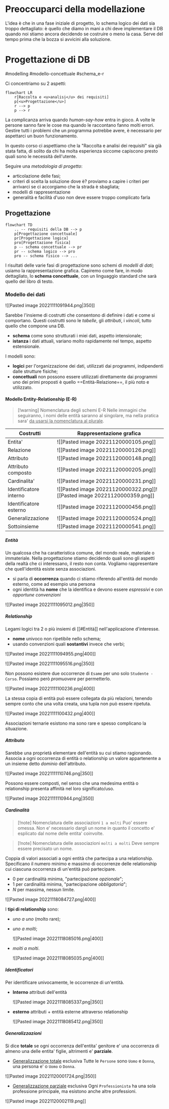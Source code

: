 ```toc
```
# Preoccuparci della modellazione
L'idea è che in una fase iniziale di progetto, lo schema logico dei dati sia troppo dettagliato: è quello che diamo in mani a chi deve implementare il DB quando noi stiamo ancora decidendo se costruire o meno la casa. Serve del tempo prima che la bozza si avvicini alla soluzione.

# Progettazione di DB
#modelling #modello-concettuale #schema_e-r 

Ci concentriamo su 2 aspetti:
```mermaid
flowchart LR
	r[Raccolta e <u>analisi</u> dei requisiti]
	p[<u>Progettazione</u>]
	r --> p
	p --> r
```
La complicanza arriva quando *human-say-how* entra in gioco. A volte le persone sanno fare le cose ma quando le raccontano fanno molti errori. Gestire tutti i problemi che un programma potrebbe avere, è necessario per aspettarci un buon funzionamento.

In questo corso ci aspettiamo che la "Raccolta e analisi dei requisiti" sia già stata fatta, di solito da chi ha molta esperienza siccome capiscono presto quali sono le necessità dell'utente.

Seguire una *metodologia di progetto*:
- articolazione delle fasi;
- criteri di scelta
	  la soluzione dove è? proviamo a capire i criteri per arrivarci se ci accorgiamo che la strada è sbagliata;
- modelli di rappresentazione
- generalità e facilità d'uso
	  non deve essere troppo complicato farla

## Progettazione
```mermaid
flowchart TD
	.. -- requisiti della DB --> p
	p[Progettazione concettuale]
	pr[Progettazione logica]
	pro[Progettazione fisica]
	p -- schema concettuale --> pr
	pr -- schema logico --> pro
	pro -- schema fisico --> ...
```

I risultati delle varie fasi di progettazione sono schemi di *modelli di dati*; usiamo la rappresentazione grafica. Capiremo come fare, in modo dettagliato, lo **schema concettuale**, con un linguaggio standard che sarà quello del libro di testo.

### Modello dei dati

![[Pasted image 20221111091944.png|350]]

Sarebbe l'insieme di costrutti che consentono di definire i dati e come si comportano. Questi costrutti sono le *tabelle*, gli *attributi*, i *vincoli*, tutto quello che compone una DB.
- **schema**
	  come sono strutturati i miei dati, aspetto intensionale;
- **istanza**
	  i dati attuali, variano molto rapidamente nel tempo, aspetto estensionale.

I modelli sono:
- **logici** 
	  per l'organizzazione dei dati, utilizzati dai programmi, indipendenti dalle strutture fisiche;
- **concettuali**
	  non possono essere utilizzati direttamente dai programmi
	  uno dei primi proposti è quello ==Entità-Relazione==, il più noto e utilizzato.

#### Modello Entity-Relationship (E-R)
> [!warning] Nomenclatura degli schemi E-R
> Nelle immagini che seguiranno, i nomi delle entità saranno al singolare, ma nella pratica sara' <u>da usarsi la nomenclatura al plurale</u>.

| Costrutti              | Rappresentazione grafica                                                 |
| ---------------------- | ------------------------------------------------------------------------ |
| Entita'                | ![[Pasted image 20221120000105.png]]                                     |
| Relazione              | ![[Pasted image 20221120000126.png]]                                     |
| Attributo              | ![[Pasted image 20221120000148.png]]                                     |
| Attributo composto     | ![[Pasted image 20221120000205.png]]                                     |
| Cardinalita'           | ![[Pasted image 20221120000231.png]]                                     |
| Identificatore interno | ![[Pasted image 20221120000322.png]]![[Pasted image 20221120000359.png]] |
| Identificatore esterno | ![[Pasted image 20221120000456.png]]                                     |
| Generalizzazione       | ![[Pasted image 20221120000524.png]]                                     |
| Sottoinsieme           | ![[Pasted image 20221120000541.png]]                                                                         |

##### Entità
Un qualcosa che ha caratteristica comune, del mondo reale, materiale o immateriale. Nella progettazione stiamo decidendo quali sono gli aspetti della realtà che ci interessano, il resto non conta. Vogliamo rappresentare che quell'identità esiste senza associazioni.
- si parla di **occorrenza** quando ci stiamo riferendo all'entità del mondo esterno, come ad esempio una persona
- ogni identità ha **nome** che la identifica e devono essere *espressivi* e con *opportune convenzioni*

![[Pasted image 20221111095012.png|350]]

##### Relationship
Legami logici tra 2 o più insiemi di [[#Entità]] nell'applicazione d'interesse.
- **nome** univoco non ripetibile nello schema;
- usando convenzioni quali **sostantivi** invece che verbi;

![[Pasted image 20221111094955.png|400]]

![[Pasted image 20221111095516.png|350]]

Non possono esistere due occorrenze di `Esame` per uno solo `Studente - Corso`.
Possiamo però *promuovere* per permetterlo.

![[Pasted image 20221111100236.png|400]]

La stessa copia di entità può essere collegata da più relazioni, tenendo sempre conto che una volta creata, una tupla non può essere ripetuta.

![[Pasted image 20221111100432.png|400]]

Associazioni ternarie esistono ma sono rare e spesso complicano la situazione.

##### Attributo
Sarebbe una proprietà elementare dell'entità su cui stiamo ragionando.
Associa a ogni occorrenza di entità o relationship un valore appartenente a un insieme detto *dominio* dell'attributo.

![[Pasted image 20221111110746.png|350]]

Possono essere composti, nel senso che una medesima entità o relationship presenta affinità nel loro significato/uso.

![[Pasted image 20221111110944.png|350]]

##### Cardinalità
>[!note] Nomenclatura delle associazioni `1 a molti`
>Puo' essere omessa. Non e' necessario dargli un nome in quanto il concetto e' esplicato dal nome delle entita' coinvolte.

>[!note] Nomenclatura delle associazioni `molti a molti`
>Deve sempre essere precisato un nome.

Coppia di valori associati a ogni entità che partecipa a una relationship.
Specificano il numero minimo e massimo di occorrenze delle relationship cui ciascuna occorrenza di un'entità può partecipare.
- $0$ per cardinalità minima, "partecipazione *opzionale*";
- $1$ per cardinalità minima, "partecipazione *obbligatoria*";
- $N$ per massima, nessun limite.

![[Pasted image 20221118084727.png|400]]

I **tipi di relationship** sono:
- *uno a uno* (molto rare);
- *uno a molti*;
  
	![[Pasted image 20221118085016.png|400]]

- *molti a molti*.
  
	![[Pasted image 20221118085035.png|400]]

##### Identificatori
Per identificare univocamente, le occorrenze di un'entità.
- **Interno**
	attributi dell'entità

	![[Pasted image 20221118085337.png|350]]

- **esterno**
	attributi + entità esterne attraverso relationship

	![[Pasted image 20221118085412.png|350]]

##### Generalizzazioni
Si dice **totale** se ogni occorrenza dell'entita' genitore e' una occorrenza di almeno una delle entita' figlie, altrimenti e' **parziale**.
- <u>Generalizzazione totale</u> esclusiva
  Tutte le `Persone` sono `Uomo` e `Donna`, una persona e' o `Uomo` o `Donna`.
  
 ![[Pasted image 20221120001724.png|350]]

- <u>Generalizzazione parziale</u> esclusiva
  Ogni `Professionista` ha una sola professione principale, ma esistono anche altre professioni.
  
![[Pasted image 20221120002119.png]]

